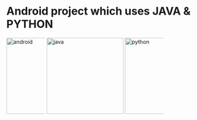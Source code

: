 

<h1> Android project which uses JAVA & PYTHON </h1>
<div id="banner" style="overflow: hidden; display: inline-block;">
<div class="" style="max-width: 20%;max-height: 20%;display: inline-block;">
    <img src="https://1000marcas.net/wp-content/uploads/2020/01/Logo-Android.png"  width="200" alt="android">
</div>

<div class="" style="max-width: 100%;max-height: 100%;display: inline-block;">
    <img src="https://1000marcas.net/wp-content/uploads/2020/11/Java-logo.png"  width="200" alt="java">
</div>

<div class="" style="max-width: 20%;max-height: 20%;display: inline-block;">
    <img src="https://logos-world.net/wp-content/uploads/2021/10/Python-Symbol.png"  width="200" alt="python">
</div>
</div>




